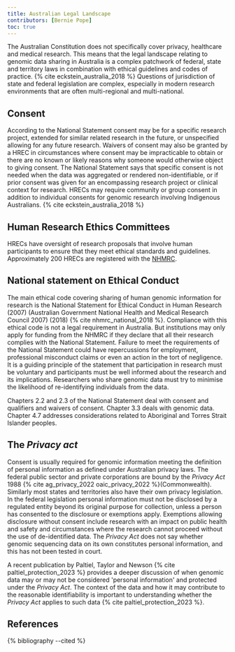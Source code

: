 ```yaml
---
title: Australian Legal Landscape
contributors: [Bernie Pope]
toc: true
---
```


The Australian Constitution does not specifically cover privacy, healthcare and medical research. This means that the legal landscape relating to genomic data sharing in Australia is a complex patchwork of federal, state and territory laws in combination with ethical guidelines and codes of practice. {% cite eckstein_australia_2018 %} Questions of jurisdiction of state and federal legislation are complex, especially in modern research environments that are often multi-regional and multi-national.

## Consent

According to the National Statement consent may be for a specific research project, extended for similar related research in the future, or unspecified allowing for any future research. Waivers of consent may also be granted by a HREC in circumstances where consent may be impracticable to obtain or there are no known or likely reasons why someone would otherwise object to giving consent. The National Statement says that specific consent is not needed when the data was aggregated or rendered non-identifiable, or if prior consent was given for an encompassing research project or clinical context for research. HRECs may require community or group consent in addition to individual consents for genomic research involving Indigenous Australians. {% cite eckstein_australia_2018 %}

## Human Research Ethics Committees

HRECs have oversight of research proposals that involve human participants to ensure that they meet ethical standards and guidelines. Approximately 200 HRECs are registered with the [NHMRC](https://www.nhmrc.gov.au/research-policy/ethics/human-research-ethics-committees). 

## National statement on Ethical Conduct

The main ethical code covering sharing of human genomic information for research is the National Statement for Ethical Conduct in Human Research (2007) (Australian Government National Health and Medical Research Council 2007) (2018) {% cite nhmrc_national_2018 %}. Compliance with this ethical code is not a legal requirement in Australia. But institutions may only apply for funding from the NHMRC if they declare that all their research complies with the National Statement. Failure to meet the requirements of the National Statement could have repercussions for employment, professional misconduct claims or even an action in the tort of negligence. It is a guiding principle of the statement that participation in research must be voluntary and participants must be well informed about the research and its implications. Researchers who share genomic data must try to minimise the likelihood of re-identifying individuals from the data.

Chapters 2.2 and 2.3 of the National Statement deal with consent and qualifiers and waivers of consent. Chapter 3.3 deals with genomic data. Chapter 4.7 addresses considerations related to Aboriginal and Torres Strait Islander peoples.

## The *Privacy act*

Consent is usually required for genomic information meeting the definition of personal information as defined under Australian privacy laws. The federal public sector and private corporations are bound by the *Privacy Act* 1988 {% cite ag_privacy_2022 oaic_privacy_2022 %}(Commonwealth). Similarly most states and territories also have their own privacy legislation. In the federal legislation personal information must not be disclosed by a regulated entity beyond its original purpose for collection, unless a person has consented to the disclosure or exemptions apply. Exemptions allowing disclosure without consent include research with an impact on public health and safety and circumstances where the research cannot proceed without the use of de-identified data. The *Privacy Act* does not say whether genomic sequencing data on its own constitutes personal information, and this has not been tested in court. 

A recent publication by Paltiel, Taylor and Newson {% cite paltiel_protection_2023 %} provides a deeper discussion of when genomic data may or may not be considered 'personal information' and protected under the *Privacy Act*. The context of the data and how it may contribute to the reasonable identifiability is important to understanding whether the *Privacy Act* applies to such data {% cite paltiel_protection_2023 %}.

## References

{% bibliography --cited %}
